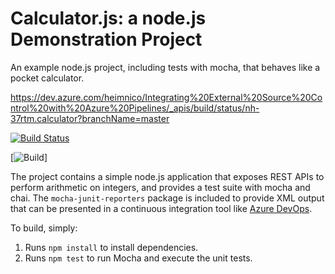 Calculator.js: a node.js Demonstration Project
==============================================
An example node.js project, including tests with mocha, that behaves like
a pocket calculator.

https://dev.azure.com/heimnico/Integrating%20External%20Source%20Control%20with%20Azure%20Pipelines/_apis/build/status/nh-37rtm.calculator?branchName=master

[![Build Status](https://dev.azure.com/heimnico/Integrating%20External%20Source%20Control%20with%20Azure%20Pipelines/_apis/build/status/nh-37rtm.calculator?branchName=master)](https://dev.azure.com/heimnico/Integrating%20External%20Source%20Control%20with%20Azure%20Pipelines/_build/latest?definitionId=5&branchName=master)

[![Build](https://dev.azure.com/heimnico/Integrating%20External%20Source%20Control%20with%20Azure%20Pipelines/_apis/build/status/nh-37rtm.calculator?branchName=master)]

The project contains a simple node.js application that exposes REST APIs
to perform arithmetic on integers, and provides a test suite with mocha
and chai.  The `mocha-junit-reporters` package is included to provide XML
output that can be presented in a continuous integration tool like
[Azure DevOps](https://azure.com/devops).

To build, simply:

1. Runs `npm install` to install dependencies.
2. Runs `npm test` to run Mocha and execute the unit tests.

